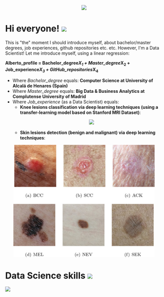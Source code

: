 <p align="center">
 <img src="https://pbs.twimg.com/media/CqaI7iEWcAAimn6.jpg">
</p>
 
# Hi everyone! <img src="https://raw.githubusercontent.com/MartinHeinz/MartinHeinz/master/wave.gif" width="30px">
This is "the" moment I should introduce myself, about bachelor/master degrees, job experiences, github repositories etc. etc. However, I'm a Data Scientist! Let me introduce myself, using a linear regression:

__Alberto\_profile = Bachelor\_degree*X<sub>1</sub> + Master\_degree*X<sub>2</sub> + Job\_experience*X<sub>3</sub> + GitHub\_repositories*X<sub>4</sub>__

* Where _Bachelor\_degree_ equals: __Computer Science at University of Alcalá de Henares (Spain)__
* Where _Master\_degree_ equals: __Big Data & Business Analytics at Complutense University of Madrid__
* Where _Job\_experience_ (as a Data Scientist) equals:
  * __Knee lesions classification via deep learning techniques (using a transfer-learning model based on Stanford MRI Dataset)__:  
    <p align="center">
     <img src="./media/knee.gif">
    </p>
  * __Skin lesions detection (benign and malignant) via deep learning techniques__:
<p align="center">
 <img src="./media/skin.jpg">
</p>
 
# Data Science skills <img src="https://miro.medium.com/max/640/1*ZS7xxm9jkGIcRnH3QKs02g.gif" width="100px">
<img src="https://img.shields.io/badge/Python-%3C%5C%3E-yellow">
